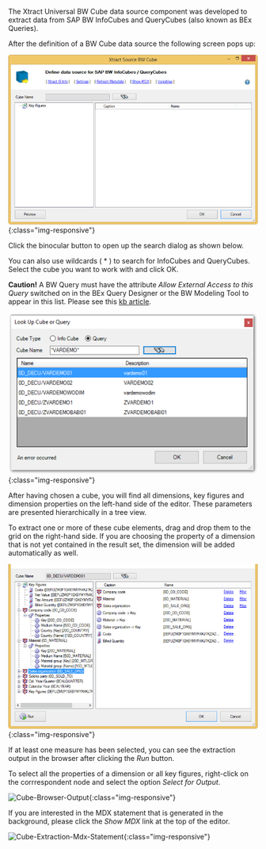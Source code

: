 The Xtract Universal BW Cube data source component was developed to extract data from SAP BW InfoCubes and QueryCubes (also known as BEx Queries).

After the definition of a BW Cube data source the following screen pops up:

![Bw-Cube-Data-Source](/img/content/Bw-Cube-Data-Source.png){:class="img-responsive"}

Click the binocular button to open up the search dialog as shown below.

You can also use wildcards ( * ) to search for InfoCubes and QueryCubes. Select the cube you want to work with and click OK.

**Caution!** A BW Query must have the attribute *Allow External Access to this Query* switched on in the BEx Query Designer or the BW Modeling Tool to appear in this list. Please see this [kb article](https://my.theobald-software.com/index.php?/Knowledgebase/Article/View/77/9/allow-external-access-to-bw-queries).

![Look-Up-Cube](/img/content/Look-Up-Cube.png){:class="img-responsive"}

After having chosen a cube, you will find all dimensions, key figures and dimension properties on the left-hand side of the editor. These parameters are presented hierarchically in a tree view.

To extract one or more of these cube elements, drag and drop them to the grid on the right-hand side. If you are choosing the property of a dimension that is not yet contained in the result set, the dimension will be added automatically as well.

![Cube-Details](/img/content/Cube-Details.png){:class="img-responsive"}

If at least one measure has been selected, you can see the extraction output in the browser after clicking the *Run* button.

To select all the properties of a dimension or all key figures, right-click on the corrrespondent node and select the option *Select for Output*.

![Cube-Browser-Output](/img/content/Cube-Browser-Output.png){:class="img-responsive"}

If you are interested in the MDX statement that is generated in the background, please click the *Show MDX* link at the top of the editor.

![Cube-Extraction-Mdx-Statement](/img/content/Cube-Extraction-Mdx-Statement.png){:class="img-responsive"}
